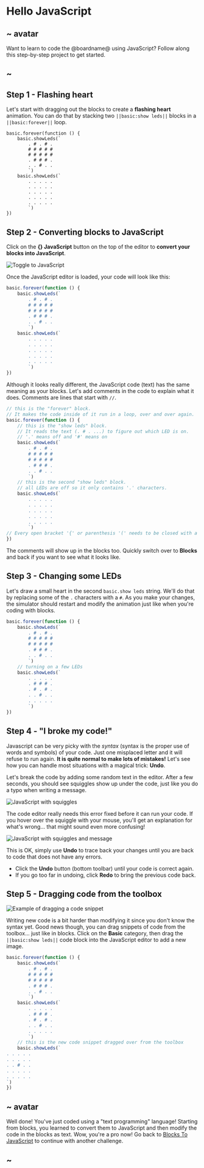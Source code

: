 # Hello JavaScript

## ~ avatar

Want to learn to code the @boardname@ using JavaScript? Follow along this step-by-step project to get started.

## ~

## Step 1 - Flashing heart

Let's start with dragging out the blocks to create a **flashing heart** animation.
You can do that by stacking two ``||basic:show leds||`` blocks in a ``||basic:forever||`` loop.

```blocks
basic.forever(function () {
    basic.showLeds(`
        . # . # .
        # # # # #
        # # # # #
        . # # # .
        . . # . .
        `)
    basic.showLeds(`
        . . . . .
        . . . . .
        . . . . .
        . . . . .
        . . . . .
        `)
})
```

## Step 2 - Converting blocks to JavaScript

Click on the **{} JavaScript** button on the top of the editor to **convert your blocks into JavaScript**.

![Toggle to JavaScript](/static/mb/blocks2js/toggle.gif)

Once the JavaScript editor is loaded, your code will look like this:

```typescript
basic.forever(function () {
    basic.showLeds(`
        . # . # .
        # # # # #
        # # # # #
        . # # # .
        . . # . .
        `)
    basic.showLeds(`
        . . . . .
        . . . . .
        . . . . .
        . . . . .
        . . . . .
        `)
})
```

Although it looks really different, the JavaScript code (text) has the same meaning as your blocks. Let's add comments in the code to explain what it does. Comments are lines that start with ``//``.

```typescript
// this is the "forever" block.
// It makes the code inside of it run in a loop, over and over again.
basic.forever(function () {
    // this is the "show leds" block. 
    // It reads the text (. # . ...) to figure out which LED is on.
    // '.' means off and '#' means on
    basic.showLeds(`
        . # . # .
        # # # # #
        # # # # #
        . # # # .
        . . # . .
        `)
    // this is the second "show leds" block. 
    // all LEDs are off so it only contains '.' characters.
    basic.showLeds(`
        . . . . .
        . . . . .
        . . . . .
        . . . . .
        . . . . .
        `)
// Every open bracket '{' or parenthesis '(' needs to be closed with a matching '}' or a ')'
})
```

The comments will show up in the blocks too. Quickly switch over to **Blocks** and back if you want to see what it looks like.

## Step 3 - Changing some LEDs

Let's draw a small heart in the second ``basic.show leds`` string. We'll do that by replacing some of the ``.`` characters with a ``#``. As you make your changes, the simulator should restart and modify the animation just like when you're coding with blocks.

```typescript
basic.forever(function () {
    basic.showLeds(`
        . # . # .
        # # # # #
        # # # # #
        . # # # .
        . . # . .
        `)
    // turning on a few LEDs
    basic.showLeds(`
        . . . . .
        . # # # .
        . # . # .
        . . # . .
        . . . . .
        `)
})
```

## Step 4 - "I broke my code!"

Javascript can be very picky with the _syntax_ (syntax is the proper use of words and symbols) of your code. Just one misplaced letter and it will refuse to run again. **It is quite normal to make lots of mistakes!** Let's see how you can handle most situations with a magical trick: **Undo**.

Let's break the code by adding some random text in the editor. After a few seconds, you should see squiggles show up under the code, just like you do a typo when writing a message.

![JavaScript with squiggles](/static/mb/blocks2js/squiggles.png)

The code editor really needs this error fixed before it can run your code. If you hover over the squiggle with your mouse, you'll get an explanation for what's wrong... that might sound even more confusing! 

![JavaScript with squiggles and message](/static/mb/blocks2js/squigglesmessage.png)

This is OK, simply use **Undo** to trace back your changes until you are back to code that does not have any errors.

* Click the **Undo** button (bottom toolbar) until your code is correct again. 
* If you go too far in undoing, click **Redo** to bring the previous code back.

## Step 5 - Dragging code from the toolbox

![Example of dragging a code snippet](/static/mb/blocks2js/dragblock.gif)

Writing new code is a bit harder than modifying it since you don't know the syntax yet.
Good news though, you can drag snippets of code from the toolbox... just like in blocks. Click on the **Basic** category, then drag the ``||basic:show leds||`` code block into the JavaScript editor to add a new image.

```typescript
basic.forever(function () {
    basic.showLeds(`
        . # . # .
        # # # # #
        # # # # #
        . # # # .
        . . # . .
        `)
    basic.showLeds(`
        . . . . .
        . # # # .
        . # . # .
        . . # . .
        . . . . .
        `)
    // this is the new code snippet dragged over from the toolbox
    basic.showLeds(`
. . . . .
. . . . .
. . # . .
. . . . .
. . . . .
`)
})
```

## ~ avatar

Well done! You've just coded using a "text programming" language! Starting from blocks, you learned to convert them to JavaScript and then modify the code in the blocks as text. Wow, you're a pro now! Go back to [Blocks To JavaScript](/courses/blocks-to-javascript) to continue with another challenge.

## ~
